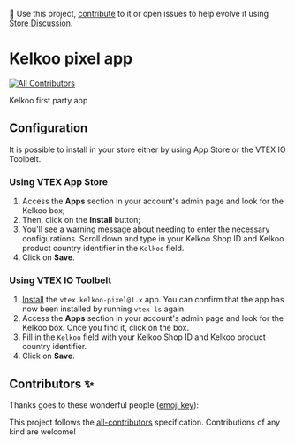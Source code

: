 📢 Use this project, [contribute](https://github.com/vtex-apps/CHANGEME) to it or open issues to help evolve it using [Store Discussion](https://github.com/vtex-apps/store-discussion).

# Kelkoo pixel app

<!-- DOCS-IGNORE:start -->
<!-- ALL-CONTRIBUTORS-BADGE:START - Do not remove or modify this section -->
[![All Contributors](https://img.shields.io/badge/all_contributors-0-orange.svg?style=flat-square)](#contributors-)
<!-- ALL-CONTRIBUTORS-BADGE:END -->
<!-- DOCS-IGNORE:end -->

Kelkoo first party app

## Configuration

It is possible to install in your store either by using App Store or the VTEX IO Toolbelt.

### Using VTEX App Store

1. Access the **Apps** section in your account's admin page and look for the Kelkoo box;
2. Then, click on the **Install** button;
3. You'll see a warning message about needing to enter the necessary configurations. Scroll down and type in your Kelkoo Shop ID and Kelkoo product country identifier in the `Kelkoo` field.
4. Click on **Save**.

### Using VTEX IO Toolbelt

1. [Install](https://vtex.io/docs/recipes/development/installing-an-app/) the `vtex.kelkoo-pixel@1.x` app. You can confirm that the app has now been installed by running `vtex ls` again. 
2. Access the **Apps** section in your account's admin page and look for the Kelkoo box. Once you find it, click on the box.
3. Fill in the `Kelkoo` field with your Kelkoo Shop ID and Kelkoo product country identifier.
4. Click on **Save**.

<!-- DOCS-IGNORE:start -->
## Contributors ✨

Thanks goes to these wonderful people ([emoji key](https://allcontributors.org/docs/en/emoji-key)):

<!-- ALL-CONTRIBUTORS-LIST:START - Do not remove or modify this section -->
<!-- prettier-ignore-start -->
<!-- markdownlint-disable -->
<!-- markdownlint-enable -->
<!-- prettier-ignore-end -->
<!-- ALL-CONTRIBUTORS-LIST:END -->

This project follows the [all-contributors](https://github.com/all-contributors/all-contributors) specification. Contributions of any kind are welcome!
<!-- DOCS-IGNORE:end -->

